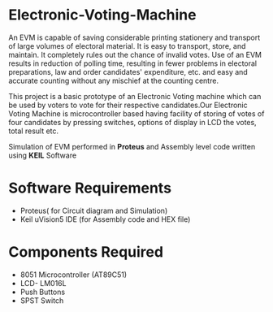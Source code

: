 # Electronic-Voting-Machine
 An EVM is capable of saving considerable printing stationery and transport of large volumes of electoral material. It is easy to transport, store, and maintain. It
completely rules out the chance of invalid votes. Use of an EVM results in reduction of polling time, resulting in fewer problems in electoral preparations, law and order candidates' expenditure, etc. and easy and accurate counting without any mischief at the counting centre.

This project is a basic prototype of an Electronic Voting machine which can be used by voters to vote for their respective candidates.Our Electronic Voting Machine is
microcontroller based having facility of storing of votes of four candidates by pressing switches, options of display in LCD the votes, total result etc.

Simulation of EVM performed in **Proteus** and Assembly level code written using **KEIL** Software


# Software Requirements
* Proteus( for Circuit diagram and Simulation)
* Keil uVision5 IDE (for Assembly code and HEX file)


# Components Required
* 8051 Microcontroller (AT89C51)
* LCD- LM016L
* Push Buttons
* SPST Switch
